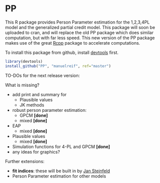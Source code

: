 PP
==

This R package provides Person Parameter estimation for the 1,2,3,4PL model and the generalized partial credit model. This package will soon be uploaded to cran, and will replace the old PP package which does similar computation, but with far less speed. This new version of the PP package makes use of the great [Rcpp](https://github.com/RcppCore/Rcpp) package to accelerate computations.


To install this package from github, install [devtools](https://github.com/hadley/devtools) first.

```R
library(devtools)
install_github("PP", "manuelreif", ref="master")
```


TO-DOs for the next release version:

What is missing?

* add print and summary for
    * Plausible values
    * JK methods
* robust person parameter estimation:
    * GPCM **[done]**
    * mixed **[done]**
* EAP
    * mixed **[done]**
* Plausible values
    * mixed **[done]**
* Simulation functions for 4-PL and GPCM **[done]**
* any ideas for graphics?



Further extensions:

* **fit indices**: these will be built in by [Jan Steinfeld](https://github.com/jansteinfeld)
* Person Parameter estimation for other models

